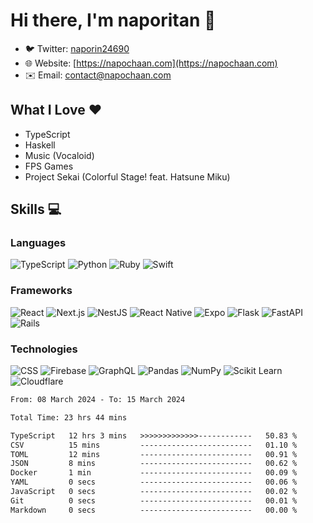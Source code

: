 # Hi there, I'm naporitan 👋

- 🐦 Twitter: [naporin24690](https://twitter.com/naporin24690)
- 🌐 Website: [https://napochaan.com](https://napochaan.com)
- ✉️ Email: [contact@napochaan.com](mailto:contact@napochaan.com)

## What I Love ❤️
- TypeScript
- Haskell
- Music (Vocaloid)
- FPS Games
- Project Sekai (Colorful Stage! feat. Hatsune Miku)

## Skills 💻

### Languages

![TypeScript](https://img.shields.io/badge/-TypeScript-3178C6?style=for-the-badge&logo=typescript&logoColor=white)
![Python](https://img.shields.io/badge/-Python-3776AB?style=for-the-badge&logo=python&logoColor=white)
![Ruby](https://img.shields.io/badge/-Ruby-CC342D?style=for-the-badge&logo=ruby&logoColor=white)
![Swift](https://img.shields.io/badge/-Swift-F05138?style=for-the-badge&logo=swift&logoColor=white)

### Frameworks

![React](https://img.shields.io/badge/-React-61DAFB?style=for-the-badge&logo=react&logoColor=black)
![Next.js](https://img.shields.io/badge/-Next.js-black?style=for-the-badge&logo=next.js)
![NestJS](https://img.shields.io/badge/-NestJS-E0234E?style=for-the-badge&logo=nestjs&logoColor=white)
![React Native](https://img.shields.io/badge/-React_Native-61DAFB?style=for-the-badge&logo=react&logoColor=black)
![Expo](https://img.shields.io/badge/-Expo-000020?style=for-the-badge&logo=expo)
![Flask](https://img.shields.io/badge/-Flask-000000?style=for-the-badge&logo=flask&logoColor=white)
![FastAPI](https://img.shields.io/badge/-FastAPI-009688?style=for-the-badge&logo=fastapi&logoColor=white)
![Rails](https://img.shields.io/badge/-Rails-CC0000?style=for-the-badge&logo=ruby-on-rails&logoColor=white)

### Technologies

![CSS](https://img.shields.io/badge/-CSS-1572B6?style=for-the-badge&logo=css3&logoColor=white)
![Firebase](https://img.shields.io/badge/-Firebase-FFCA28?style=for-the-badge&logo=firebase&logoColor=black)
![GraphQL](https://img.shields.io/badge/-GraphQL-E10098?style=for-the-badge&logo=graphql&logoColor=white)
![Pandas](https://img.shields.io/badge/-Pandas-150458?style=for-the-badge&logo=pandas&logoColor=white)
![NumPy](https://img.shields.io/badge/-NumPy-013243?style=for-the-badge&logo=numpy&logoColor=white)
![Scikit Learn](https://img.shields.io/badge/-Scikit_Learn-F7931E?style=for-the-badge&logo=scikit-learn&logoColor=white)
![Cloudflare](https://img.shields.io/badge/-Cloudflare-F38020?style=for-the-badge&logo=cloudflare&logoColor=white)


<!--START_SECTION:waka-->

```txt
From: 08 March 2024 - To: 15 March 2024

Total Time: 23 hrs 44 mins

TypeScript   12 hrs 3 mins   >>>>>>>>>>>>>------------   50.83 %
CSV          15 mins         -------------------------   01.10 %
TOML         12 mins         -------------------------   00.91 %
JSON         8 mins          -------------------------   00.62 %
Docker       1 min           -------------------------   00.09 %
YAML         0 secs          -------------------------   00.06 %
JavaScript   0 secs          -------------------------   00.02 %
Git          0 secs          -------------------------   00.01 %
Markdown     0 secs          -------------------------   00.00 %
```

<!--END_SECTION:waka-->

